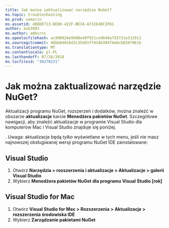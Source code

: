 ```yaml
---
title: Jak można zaktualizować narzędzie NuGet?
ms.topic: troubleshooting
ms.prod: xamarin
ms.assetid: 40DDE713-DE80-422F-BE34-A732E40C3F81
author: asb3993
ms.author: amburns
ms.openlocfilehash: ac990024e99d8e49f921ce4b49a793731e332913
ms.sourcegitcommit: 46bb04016d3c35d91ff434b38474e0cb8197961b
ms.translationtype: MT
ms.contentlocale: pl-PL
ms.lasthandoff: 07/26/2018
ms.locfileid: "39270231"
---
```

# <a name="how-can-i-update-nuget"></a>Jak można zaktualizować narzędzie NuGet?

Aktualizacji programu NuGet, rozszerzeń i dodatków, można znaleźć w obszarze **aktualizacje** karcie **Menedżera pakietów NuGet**. Szczegółowe nawigacji, aby znaleźć aktualizacje w programie Visual Studio dla komputerów Mac i Visual Studio znajduje się poniżej. 

. Uwaga: aktualizacje będą *tylko* wyświetlane w tych menu, jeśli nie masz najnowszej obsługiwanej wersji programu NuGet IDE zainstalowane:

## <a name="visual-studio"></a>Visual Studio
1. Otwórz **Narzędzia > rozszerzenia i aktualizacje > Aktualizacje > galerii Visual Studio**
2. Wybierz **Menedżera pakietów NuGet dla programu Visual Studio [rok]**

## <a name="visual-studio-for-mac"></a>Visual Studio for Mac

1. Otwórz **Visual Studio for Mac > Rozszerzenia > Aktualizacje > rozszerzenia środowiska IDE**
2. Wybierz **Zarządzanie pakietami NuGet**

